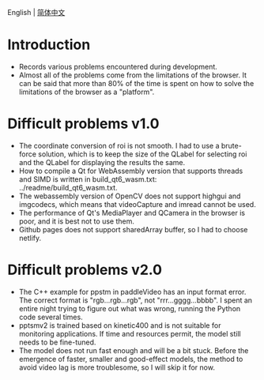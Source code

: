English | [简体中文](./trouble_records_cn.md)

# Introduction

- Records various problems encountered during development.
- Almost all of the problems come from the limitations of the browser. It can be said that more than 80% of the time is spent on how to solve the limitations of the browser as a "platform".

# Difficult problems v1.0

- The coordinate conversion of roi is not smooth. I had to use a brute-force solution, which is to keep the size of the QLabel for selecting roi and the QLabel for displaying the results the same.
- How to compile a Qt for WebAssembly version that supports threads and SIMD is written in build_qt6_wasm.txt: ../readme/build_qt6_wasm.txt.
- The webassembly version of OpenCV does not support highgui and imgcodecs, which means that videoCapture and imread cannot be used.
- The performance of Qt's MediaPlayer and QCamera in the browser is poor, and it is best not to use them.
- Github pages does not support sharedArray buffer, so I had to choose netlify.

# Difficult problems v2.0

- The C++ example for ppstm in paddleVideo has an input format error. The correct format is "rgb...rgb...rgb", not "rrr...gggg...bbbb". I spent an entire night trying to figure out what was wrong, running the Python code several times.
- pptsmv2 is trained based on kinetic400 and is not suitable for monitoring applications. If time and resources permit, the model still needs to be fine-tuned.
- The model does not run fast enough and will be a bit stuck. Before the emergence of faster, smaller and good-effect models, the method to avoid video lag is more troublesome, so I will skip it for now.